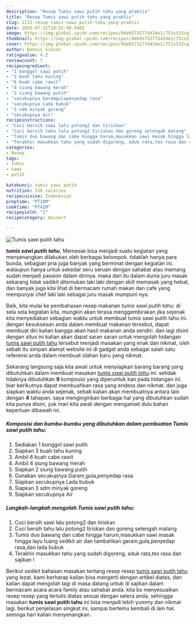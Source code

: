 ```yaml
---
description: "Resep Tumis sawi putih tahu yang praktis"
title: "Resep Tumis sawi putih tahu yang praktis"
slug: 2133-resep-tumis-sawi-putih-tahu-yang-praktis
date: 2020-07-31T18:51:40.940Z
image: https://img-global.cpcdn.com/recipes/9de6573277d434e1/751x532cq70/tumis-sawi-putih-tahu-foto-resep-utama.jpg
thumbnail: https://img-global.cpcdn.com/recipes/9de6573277d434e1/751x532cq70/tumis-sawi-putih-tahu-foto-resep-utama.jpg
cover: https://img-global.cpcdn.com/recipes/9de6573277d434e1/751x532cq70/tumis-sawi-putih-tahu-foto-resep-utama.jpg
author: Dennis Gibson
ratingvalue: 4.2
reviewcount: 7
recipeingredient:
- "1 bonggol sawi putih"
- "3 buah tahu kuning"
- "6 buah cabe rawit"
- "4 siung bawang merah"
- "2 siung bawang putih"
- "secukupnya Garamgulapenyedap rasa"
- "secukupnya Lada bubuk"
- "3 sdm minyak goreng"
- "secukupnya Air"
recipeinstructions:
- "Cuci bersih sawi lalu potong2 dan tiriskan"
- "Cuci bersih tahu lalu potong2 tiriskan dan goreng setengah matang"
- "Tumis duo bawang dan cabe hingga harum,masukkan sawi masak hingga layu tuang sedikit air dan tambahkan garam,gula,penyedap rasa,dan lada bubuk"
- "Terakhir masukkan tahu yang sudah digoreng, aduk rata,tes rasa dan sajikan !"
categories:
- Resep
tags:
- tumis
- sawi
- putih

katakunci: tumis sawi putih 
nutrition: 216 calories
recipecuisine: Indonesian
preptime: "PT18M"
cooktime: "PT42M"
recipeyield: "1"
recipecategory: Dessert

---
```



![Tumis sawi putih tahu](https://img-global.cpcdn.com/recipes/9de6573277d434e1/751x532cq70/tumis-sawi-putih-tahu-foto-resep-utama.jpg)

<b><i>tumis sawi putih tahu</i></b>, Memasak bisa menjadi suatu kegiatan yang menyenangkan dilakukan oleh berbagai kelompok. tidaklah hanya para bunda, sebagian pria juga banyak yang berminat dengan kegiatan ini. walaupun hanya untuk sekedar seru seruan dengan sahabat atau memang sudah menjadi passion dalam dirinya. maka dari itu dalam dunia juru masak sekarang tidak sedikit ditemukan laki laki dengan skill memasak yang hebat, dan banyak juga kita lihat di bermacam rumah makan dan cafe yang mempunyai chef laki laki sebagai juru masak mumpuni nya.



Baik, kita mulai ke pembahasan resep makanan <i>tumis sawi putih tahu</i>. di sela sela kegiatan kita, mungkin akan terasa menggembirakan jika sejenak kita menyediakan sebagian waktu untuk membuat tumis sawi putih tahu ini. dengan kesuksesan anda dalam membuat makanan tersebut, dapat membuat diri kalian bangga akan hasil makanan anda sendiri. dan lagi disini dengan situs ini kalian akan dapat saran saran untuk mengolah hidangan <u>tumis sawi putih tahu</u> tersebut menjadi masakan yang enak dan nikmat, oleh sebab itu simpan alamat website ini di gadget anda sebagai salah satu referensi anda dalam membuat olahan baru yang nikmat.


Sekarang langsung saja kita awali untuk menyiapkan barang barang yang dibutuhkan dalam membuat masakan <u><i>tumis sawi putih tahu</i></u> ini. setidak tidaknya dibutuhkan <b>9</b> komposisi yang diperuntuk kan pada hidangan ini. biar berikutnya dapat membuahkan rasa yang endess dan nikmat. dan juga siapkan waktu anda sejenak, sebab kalian akan membuatnya antara lain dengan <b>4</b> tahapan. saya menginginkan berbagai hal yang dibutuhkan sudah kita punya disini, yuk mari kita awali dengan mengamati dulu bahan keperluan dibawah ini.

<!--inarticleads1-->

##### Komposisi dan bumbu-bumbu yang dibutuhkan dalam pembuatan Tumis sawi putih tahu:

1. Sediakan 1 bonggol sawi putih
1. Siapkan 3 buah tahu kuning
1. Ambil 6 buah cabe rawit
1. Ambil 4 siung bawang merah
1. Siapkan 2 siung bawang putih
1. Gunakan secukupnya Garam,gula,penyedap rasa
1. Siapkan secukupnya Lada bubuk
1. Siapkan 3 sdm minyak goreng
1. Siapkan secukupnya Air




<!--inarticleads2-->

##### Langkah-langkah mengolah Tumis sawi putih tahu:

1. Cuci bersih sawi lalu potong2 dan tiriskan
1. Cuci bersih tahu lalu potong2 tiriskan dan goreng setengah matang
1. Tumis duo bawang dan cabe hingga harum,masukkan sawi masak hingga layu tuang sedikit air dan tambahkan garam,gula,penyedap rasa,dan lada bubuk
1. Terakhir masukkan tahu yang sudah digoreng, aduk rata,tes rasa dan sajikan !




Berikut sedikit bahasan masakan tentang resep resep <u>tumis sawi putih tahu</u> yang lezat. kami berharap kalian bisa mengerti dengan artikel diatas, dan kalian dapat mengolah lagi di masa datang untuk di sajikan dalam bermacam acara acara family atau sahabat anda. kita bs menyesuaikan resep resep yang tertulis diatas sesuai dengan selera anda, sehingga masakan <b>tumis sawi putih tahu</b> ini bisa menjadi lebih yummy dan nikmat lagi. berikut penjelasan singkat ini, sampai bertemu kembali di lain hal. semoga hari kalian menyenangkan.
